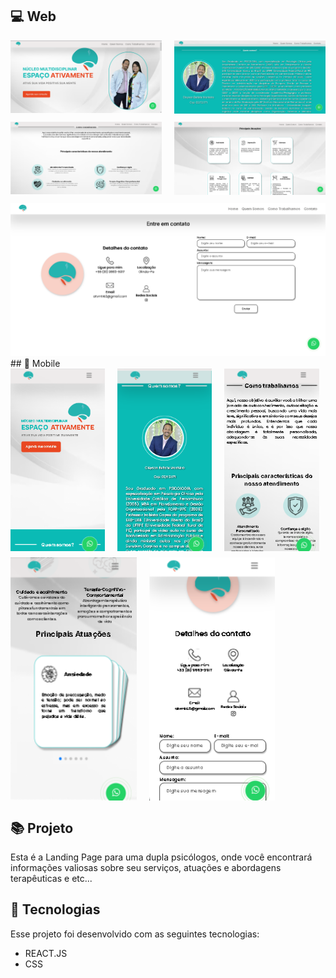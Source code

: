 ## 💻 Web
<div style = "display: flex; flex-direction:column; width: full;">
<div style="display: flex; flex-direction: row; justify-content: space-between;">
  <div style="flex: 1; margin-right: 10px;">
    <img src=".github/Home - Web.png" alt="Demonstração do projeto" width="100%" />
  </div>
  <div style="flex: 1; margin-left: 10px;">
    <img src=".github/Quem somos - Web.png" alt="Demonstração do projeto" width="100%" />
  </div>
</div>

<div style="display: flex; flex-direction: row; justify-content: space-between; margin-top: 10px;">
  <div style="flex: 1; margin-right: 10px;">
    <img src=".github/Como trabalhamos - Web.png" alt="Demonstração do projeto" width="100%" />
  </div>
  <div style="flex: 1; margin-left: 10px;">
    <img src=".github/Principais Atuações - Web.png" alt="Demonstração do projeto" width="100%" />
  </div>
</div>

<div style="margin-top: 10px;">
  <img src=".github/Contato -Web.png" alt="Demonstração do projeto" width="100%" />
</div>
</div>
## 📱 Mobile

<div style="display: flex; gap: 20px;">
  <img src=".github/Home - Mobile.png" alt="Demonstração do projeto" width="30%" />
  <img src=".github/Quem Somos - Mobile.png" alt="Demonstração do projeto" width="30%" />
  <img src=".github/Como trabalhamos - Mobile.png" alt="Demonstração do projeto" width="30%" />
</div>

<div style="margin-top: 10px; display: flex; gap: 20px;">
  <img src=".github/Principais Atuações - Mobile.png" alt="Demonstração do projeto" width="40%" />
  <img src=".github/Contato - Mobile.png" alt="Demonstração do projeto" width="40%" />
</div>

## 📚 Projeto

Esta é a Landing Page para uma dupla psicólogos, onde você encontrará informações valiosas sobre seu serviços, atuações e abordagens terapêuticas e etc...

## 🚀 Tecnologias

Esse projeto foi desenvolvido com as seguintes tecnologias:

- REACT.JS
- CSS

